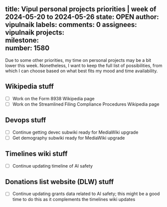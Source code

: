 title:	Vipul personal projects priorities | week of 2024-05-20 to 2024-05-26
state:	OPEN
author:	vipulnaik
labels:	
comments:	0
assignees:	vipulnaik
projects:	
milestone:	
number:	1580
--
Due to some other priorities, my time on personal projects may be a bit lower this week. Nonetheless, I want to keep the full list of possibilities, from which I can choose based on what best fits my mood and time availability.

## Wikipedia stuff

- [ ] Work on the Form 8938 Wikipedia page
- [ ] Work on the Streamlined Filing Compliance Procedures Wikipedia page

## Devops stuff

- [ ] Continue getting devec subwiki ready for MediaWiki upgrade
- [ ] Get demography subwiki ready for MediaWiki upgrade

## Timelines wiki stuff

- [ ] Continue updating timeline of AI safety

## Donations list website (DLW) stuff

- [ ] Continue updating grants data related to AI safety; this might be a good time to do this as it complements the timelines wiki updates
